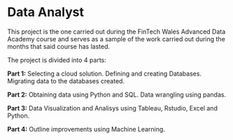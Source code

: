 # Data Analyst

This project is the one carried out during the FinTech Wales Advanced Data Academy course and serves as a sample of the work carried out during the months that said course has lasted.


The project is divided into 4 parts:

**Part 1:** Selecting a cloud solution. Defining and creating Databases. Migrating data to the databases created.

**Part 2:** Obtaining data using Python and SQL. Data wrangling using pandas.

**Part 3:** Data Visualization and Analisys using Tableau, Rstudio, Excel and Python.

**Part 4:** Outline improvements using Machine Learning. 

